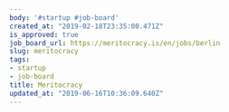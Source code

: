 ```yaml
---
body: '#startup #job-board'
created_at: "2019-02-18T23:35:00.471Z"
is_approved: true
job_board_url: https://meritocracy.is/en/jobs/berlin
slug: meritocracy
tags:
- startup
- job-board
title: Meritocracy
updated_at: "2019-06-16T10:36:09.640Z"
---
```

